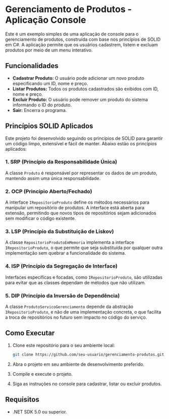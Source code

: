 # Gerenciamento de Produtos - Aplicação Console

Este é um exemplo simples de uma aplicação de console para o gerenciamento de produtos, construída com base nos princípios de SOLID em C#. A aplicação permite que os usuários cadastrem, listem e excluam produtos por meio de um menu interativo.

## Funcionalidades

- **Cadastrar Produto:** O usuário pode adicionar um novo produto especificando um ID, nome e preço.
- **Listar Produtos:** Todos os produtos cadastrados são exibidos com ID, nome e preço.
- **Excluir Produto:** O usuário pode remover um produto do sistema informando o ID do produto.
- **Sair:** Encerra o programa.

## Princípios SOLID Aplicados

Este projeto foi desenvolvido seguindo os princípios de SOLID para garantir um código limpo, extensível e fácil de manter. Abaixo estão os princípios aplicados:

### 1. SRP (Princípio da Responsabilidade Única)
A classe `Produto` é responsável por representar os dados de um produto, mantendo assim uma única responsabilidade.

### 2. OCP (Princípio Aberto/Fechado)
A interface `IRepositorioProduto` define os métodos necessários para manipular um repositório de produtos. A interface está aberta para extensão, permitindo que novos tipos de repositórios sejam adicionados sem modificar o código existente.

### 3. LSP (Princípio da Substituição de Liskov)
A classe `RepositorioProdutoEmMemoria` implementa a interface `IRepositorioProduto`, o que permite que seja substituída por qualquer outra implementação sem quebrar a funcionalidade do sistema.

### 4. ISP (Princípio da Segregação de Interface)
Interfaces específicas e focadas, como `IRepositorioProduto`, são utilizadas para evitar que as classes dependam de métodos que não utilizam.

### 5. DIP (Princípio da Inversão de Dependência)
A classe `ProdutoServicoGerenciamento` depende da abstração `IRepositorioProduto`, e não de uma implementação concreta, o que facilita a troca de repositórios no futuro sem impacto no código do serviço.

## Como Executar

1. Clone este repositório para o seu ambiente local:

    ```bash
    git clone https://github.com/seu-usuario/gerenciamento-produtos.git
    ```

2. Abra o projeto em seu ambiente de desenvolvimento preferido.

3. Compile e execute o projeto.

4. Siga as instruções no console para cadastrar, listar ou excluir produtos.

## Requisitos

- .NET SDK 5.0 ou superior.

